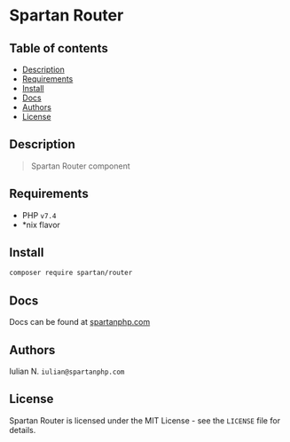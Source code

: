 # Spartan Router

## Table of contents

* [Description](#description)
* [Requirements](#requirements)
* [Install](#install)
* [Docs](#docs)
* [Authors](#authors)
* [License](#license)


## Description

> Spartan Router component
	

## Requirements

- PHP `v7.4`
- *nix flavor


## Install

```bash
composer require spartan/router
```

## Docs

Docs can be found at [spartanphp.com](https://spartanphp.com)


## Authors

Iulian N. `iulian@spartanphp.com`


## License

Spartan Router is licensed under the MIT License - see the `LICENSE` file for details.
